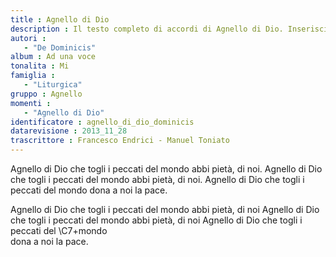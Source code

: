 ```yaml
--- 
title : Agnello di Dio
description : Il testo completo di accordi di Agnello di Dio. Inseriscila nel tuo canzoniere!
autori : 
   - "De Dominicis"
album : Ad una voce
tonalita : Mi
famiglia : 
   - "Liturgica"
gruppo : Agnello
momenti : 
   - "Agnello di Dio"
identificatore : agnello_di_dio_dominicis
datarevisione : 2013_11_28
trascrittore : Francesco Endrici - Manuel Toniato
--- 
```




      


Agnello di Dio che togli i peccati del mondo
abbi pietà, di noi. 
Agnello di Dio che togli i peccati del mondo
abbi pietà, di noi. 
Agnello di Dio che togli i peccati del mondo
dona a noi la pace. 


Agnello di Dio che togli i peccati del mondo 
abbi pietà, di noi 
Agnello di Dio che togli i peccati del mondo
abbi pietà, di noi 
Agnello di Dio che togli i peccati del \C7+mondo  
dona a noi la pace.


